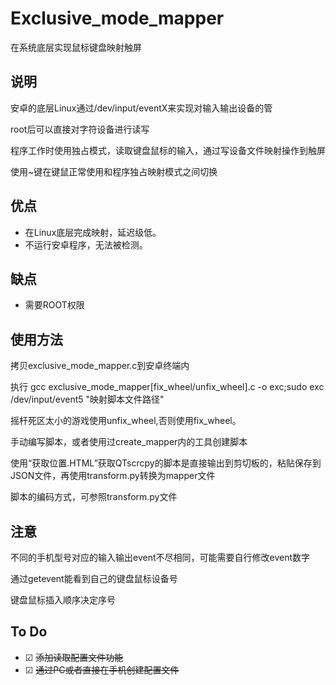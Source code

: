 # Exclusive_mode_mapper
在系统底层实现鼠标键盘映射触屏
## 说明
安卓的底层Linux通过/dev/input/eventX来实现对输入输出设备的管

root后可以直接对字符设备进行读写

程序工作时使用独占模式，读取键盘鼠标的输入，通过写设备文件映射操作到触屏

使用~键在键鼠正常使用和程序独占映射模式之间切换 


## 优点
* 在Linux底层完成映射，延迟级低。
* 不运行安卓程序，无法被检测。
## 缺点
* 需要ROOT权限
## 使用方法
拷贝exclusive_mode_mapper.c到安卓终端内

执行 gcc exclusive_mode_mapper[fix_wheel/unfix_wheel].c -o exc;sudo exc /dev/input/event5 "映射脚本文件路径"

摇杆死区太小的游戏使用unfix_wheel,否则使用fix_wheel。

手动编写脚本，或者使用过create_mapper内的工具创建脚本

使用“获取位置.HTML”获取QTscrcpy的脚本是直接输出到剪切板的，粘贴保存到JSON文件，再使用transform.py转换为mapper文件

脚本的编码方式，可参照transform.py文件
## 注意
不同的手机型号对应的输入输出event不尽相同，可能需要自行修改event数字

通过getevent能看到自己的键盘鼠标设备号

键盘鼠标插入顺序决定序号
## To Do
* ☑ ~~添加读取配置文件功能~~
* ☑ ~~通过PC或者直接在手机创建配置文件~~ 

